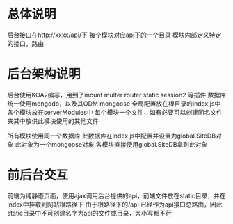 # 总体说明
后台接口在http://xxxx/api/下
每个模块对应api下的一个目录
模块内部定义特定的接口，路由
# 后台架构说明
后台使用KOA2编写，用到了mount multer router static session2 等插件
数据库统一使用mongodb，以及其ODM mongoose
全局配置放在根目录的index.js中
各个模块放在serverModules中
每个模块一个文件，如有必要可以创建同名文件夹其中放供此模块使用的其他文件

所有模块使用同一个数据库 此数据库在index.js中配置并设置为global.SiteDB对象
此对象为一个mongoose对象
各模块直接使用global.SiteDB拿到此对象

# 前后台交互
前端为纯静态页面，使用ajax调用后台提供的api，前端文件放在static目录，并在index中挂载到网站根路径下
由于根路径下的/api 已经作为api接口总路由，因此static目录中不可创建名字为api的文件或目录，大小写都不行
